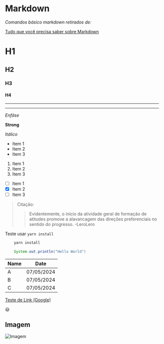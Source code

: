 # Markdown

_Comandos básico markdown retirados de:_ 

[Tudo que você precisa saber sobre Markdown](https://www.youtube.com/watch?v=Y7hs3vAcVt0)

<!--HEADERS-->
# H1
## H2
### H3
#### H4

<!--DIVIDERS-->
---
***

*Enfâse*

**Strong**

_Itálico_

<!--Lista-->
- Item 1
- Item 2
- Item 3

<!--Lista Ordenada-->
1. Item 1
1. Item 2
1. Item 3

<!--Checkbox-->
- [ ] Item 1
- [x] Item 2
- [ ] Item 3
  
> Citação:
> > Evidentemente, o início da atividade geral de formação de atitudes promove a alavancagem das direções preferenciais no sentido do progresso. -LeroLero

<!--Inine code-->
Teste usar `yarn install`

<!--Code Block-->
```bash
    yarn install
```

```java
    System.out.println("Hello World")
```

<!--Tabelas-->
| Name | Date |
| - | - |
| A | 07/05/2024 |
| B | 07/05/2024 |
| C | 07/05/2024 |

[Teste de Link (Google)](https://www.google.com.br/)

:smiley:

## Imagem
![Imagem](https://www.pinclipart.com/picdir/big/209-2095736_fallout-4-car-decal-quot-thumbs-up-vault.png)
